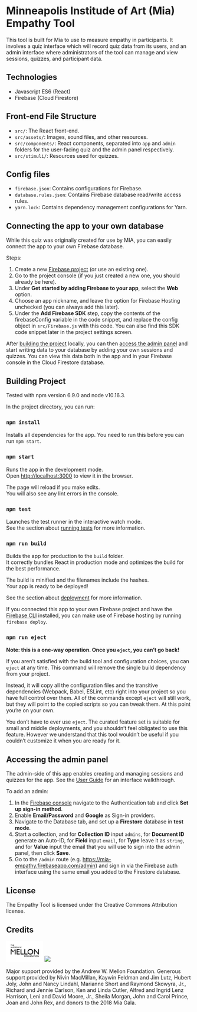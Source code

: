 

# Minneapolis Institude of Art (Mia) Empathy Tool

This tool is built for Mia to use to measure empathy in participants. It involves a quiz interface which will record quiz data from its users, and an admin interface where administrators of the tool can manage and view sessions, quizzes, and participant data.


## Technologies

- Javascript ES6 (React)
- Firebase (Cloud Firestore)


## Front-end File Structure

- `src/`: The React front-end.
- `src/assets/`: Images, sound files, and other resources.
- `src/components/`: React components, separated into `app` and `admin` folders for the user-facing quiz and the admin panel respectively.
- `src/stimuli/`: Resources used for quizzes.


## Config files

- `firebase.json`: Contains configurations for Firebase.
- `database.rules.json`: Contains Firebase database read/write access rules. 
- `yarn.lock`: Contains dependency management configurations for Yarn.


## Connecting the app to your own database

While this quiz was originally created for use by MIA, you can easily connect the app to your own Firebase database.

Steps:
1. Create a new [Firebase project](https://firebase.google.com) (or use an existing one).
2. Go to the project console (if you just created a new one, you should already be here).
3. Under **Get started by adding Firebase to your app**, select the **Web** option.
4. Choose an app nickname, and leave the option for Firebase Hosting unchecked (you can always add this later).
5. Under the **Add Firebase SDK** step, copy the contents of the firebaseConfig variable in the code snippet, and replace the config object in `src/Firebase.js` with this code. You can also find this SDK code snippet later in the project settings screen.

After [building the project](#building-project) locally, you can then [access the admin panel](#accessing-the-admin-panel) and start writing data to your database by adding  your own sessions and quizzes. You can view this data both in the app and in your Firebase console in the Cloud Firestore database.


## Building Project

Tested with npm version 6.9.0 and node v10.16.3.

In the project directory, you can run:

### `npm install`

Installs all dependencies for the app. You need to run this before you can run `npm start`.

### `npm start`

Runs the app in the development mode.<br>
Open [http://localhost:3000](http://localhost:3000) to view it in the browser.

The page will reload if you make edits.<br>
You will also see any lint errors in the console.

### `npm test`

Launches the test runner in the interactive watch mode.<br>
See the section about [running tests](https://facebook.github.io/create-react-app/docs/running-tests) for more information.

### `npm run build`

Builds the app for production to the `build` folder.<br>
It correctly bundles React in production mode and optimizes the build for the best performance.

The build is minified and the filenames include the hashes.<br>
Your app is ready to be deployed!

See the section about [deployment](https://facebook.github.io/create-react-app/docs/deployment) for more information.

If you connected this app to your own Firebase project and have the [Firebase CLI](https://firebase.google.com/docs/cli) installed, you can make use of Firebase hosting by running `firebase deploy`.

### `npm run eject`

**Note: this is a one-way operation. Once you `eject`, you can’t go back!**

If you aren’t satisfied with the build tool and configuration choices, you can `eject` at any time. This command will remove the single build dependency from your project.

Instead, it will copy all the configuration files and the transitive dependencies (Webpack, Babel, ESLint, etc) right into your project so you have full control over them. All of the commands except `eject` will still work, but they will point to the copied scripts so you can tweak them. At this point you’re on your own.

You don’t have to ever use `eject`. The curated feature set is suitable for small and middle deployments, and you shouldn’t feel obligated to use this feature. However we understand that this tool wouldn’t be useful if you couldn’t customize it when you are ready for it.


## Accessing the admin panel

The admin-side of this app enables creating and managing sessions and quizzes for the app. See the [User Guide](https://www.notion.so/calblueprint/User-Guide-Documentation-e4d56a8a570f48ddb3184b0cad527357) for an interface walkthrough.

To add an admin: 
1. In the [Firebase console](https://console.firebase.google.com) navigate to the Authentication tab and click **Set up sign-in method**.
2. Enable **Email/Password** and **Google** as Sign-in providers.
3. Navigate to the Database tab, and set up a **Firestore** database in **test mode**.
4. Start a collection, and for **Collection ID** input `admins`, for **Document ID** generate an Auto-ID, for **Field** input `email`, for **Type** leave it as `string`, and for **Value** input the email that you will use to sign into the admin panel, then click **Save**. 
5. Go to the `/admin` route (e.g. https://mia-empathy.firebaseapp.com/admin) and sign in via the Firebase auth interface using the same email you added to the Firestore database.


## License

The Empathy Tool is licensed under the Creative Commons Attribution license.


## Credits

<p float="left">
  <img src="https://github.com/taoong/mia-empathy/blob/master/src/assets/images/mellon-logo.jpg" width="100" />
  <img src="https://github.com/taoong/mia-empathy/blob/master/src/assets/images/mia-logo.jpg" width="100" /> 
</p>

Major support provided by the Andrew W. Mellon Foundation. Generous support provided by Nivin MacMillan, Kaywin Feldman and Jim Lutz, Hubert Joly, John and Nancy Lindahl, Marianne Short and Raymond Skowyra, Jr., Richard and Jennie Carlson, Ken and Linda Cutler, Alfred and Ingrid Lenz Harrison, Leni and David Moore, Jr., Sheila Morgan, John and Carol Prince, Joan and John Rex, and donors to the 2018 Mia Gala.
